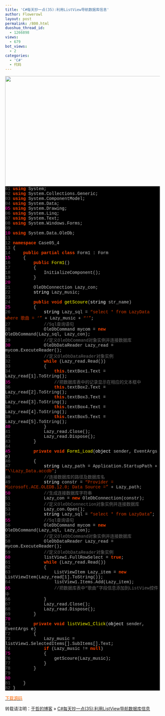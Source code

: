 ```yaml
---
title: 'C#每天抄一点(35):利用ListView导航数据库信息'
author: Flowerowl
layout: post
permalink: /800.html
duoshuo_thread_id:
  - 1266898
views:
  - 679
bot_views:
  - 2
categories:
  - 'C#'
  - 代码
---
```

<img class="aligncenter size-full wp-image-801" title="Lazynight | 夜阑" src="http://lazynight.me/wp-content/uploads/2011/10/20111031190354.jpg" alt="" width="549" height="358" />

<div class="source" style="font-family: '[object HTMLOptionElement]', Consolas, 'Lucida Console', 'Courier New'; color: #c0c0c0; background-color: #000000;">
  <span style="color: #696969;">01</span> <span style="color: #ff4400; font-weight: bold;">using</span> <span style="color: #c0c0c0;">System</span>;<br /> <span style="color: #696969;">02</span> <span style="color: #ff4400; font-weight: bold;">using</span> <span style="color: #c0c0c0;">System.Collections.Generic</span>;<br /> <span style="color: #696969;">03</span> <span style="color: #ff4400; font-weight: bold;">using</span> <span style="color: #c0c0c0;">System.ComponentModel</span>;<br /> <span style="color: #696969;">04</span> <span style="color: #ff4400; font-weight: bold;">using</span> <span style="color: #c0c0c0;">System.Data</span>;<br /> <span style="color: #f810b0;">05</span> <span style="color: #ff4400; font-weight: bold;">using</span> <span style="color: #c0c0c0;">System.Drawing</span>;<br /> <span style="color: #696969;">06</span> <span style="color: #ff4400; font-weight: bold;">using</span> <span style="color: #c0c0c0;">System.Linq</span>;<br /> <span style="color: #696969;">07</span> <span style="color: #ff4400; font-weight: bold;">using</span> <span style="color: #c0c0c0;">System.Text</span>;<br /> <span style="color: #696969;">08</span> <span style="color: #ff4400; font-weight: bold;">using</span> <span style="color: #c0c0c0;">System.Windows.Forms</span>;<br /> <span style="color: #696969;">09</span><br /> <span style="color: #f810b0;">10</span> <span style="color: #ff4400; font-weight: bold;">using</span> <span style="color: #c0c0c0;">System.Data.OleDb</span>;<br /> <span style="color: #696969;">11</span><br /> <span style="color: #696969;">12</span> <span style="color: #ff4400; font-weight: bold;">namespace</span> <span style="color: #c0c0c0;">Case05_4</span><br /> <span style="color: #696969;">13</span> <span style="color: #c0c0c0;">{</span><br /> <span style="color: #696969;">14</span>     <span style="color: #ff4400; font-weight: bold;">public</span> <span style="color: #ff4400; font-weight: bold;">partial</span> <span style="color: #ff4400; font-weight: bold;">class</span> <span style="color: #c0c0c0;">Form1</span> <span style="color: #c0c0c0;">:</span> <span style="color: #c0c0c0;">Form</span><br /> <span style="color: #f810b0;">15</span>     <span style="color: #c0c0c0;">{</span><br /> <span style="color: #696969;">16</span>         <span style="color: #ff4400; font-weight: bold;">public</span> <span style="color: #ffff00;">Form1</span>()<br /> <span style="color: #696969;">17</span>         <span style="color: #c0c0c0;">{</span><br /> <span style="color: #696969;">18</span>             <span style="color: #c0c0c0;">InitializeComponent</span>();<br /> <span style="color: #696969;">19</span>         <span style="color: #c0c0c0;">}</span><br /> <span style="color: #f810b0;">20</span><br /> <span style="color: #696969;">21</span>         <span style="color: #c0c0c0;">OleDbConnection</span> <span style="color: #c0c0c0;">Lazy_con</span>;<br /> <span style="color: #696969;">22</span>         <span style="color: #ffffff;">string</span> <span style="color: #c0c0c0;">Lazy_music</span>;<br /> <span style="color: #696969;">23</span><br /> <span style="color: #696969;">24</span>         <span style="color: #ff4400; font-weight: bold;">public</span> <span style="color: #ff4400; font-weight: bold;">void</span> <span style="color: #ffff00;">getScoure</span>(<span style="color: #ffffff;">string</span> <span style="color: #c0c0c0;">str_name</span>)<br /> <span style="color: #f810b0;">25</span>         <span style="color: #c0c0c0;">{</span><br /> <span style="color: #696969;">26</span>             <span style="color: #ffffff;">string</span> <span style="color: #c0c0c0;">Lazy_sql</span> <span style="color: #c0c0c0;">=</span> <span style="color: #d13800;">&#8220;select * from LazyData where 歌曲 = &#8216;&#8221;</span> <span style="color: #c0c0c0;">+</span> <span style="color: #c0c0c0;">Lazy_music</span> <span style="color: #c0c0c0;">+</span> <span style="color: #d13800;">&#8220;&#8216;&#8221;</span>;<br /> <span style="color: #696969;">27</span>             <span style="color: #696969;">//Sql查询语句</span><br /> <span style="color: #696969;">28</span>             <span style="color: #c0c0c0;">OleDbCommand</span> <span style="color: #c0c0c0;">mycom</span> <span style="color: #c0c0c0;">=</span> <span style="color: #ff4400; font-weight: bold;">new</span> <span style="color: #c0c0c0;">OleDbCommand</span>(<span style="color: #c0c0c0;">Lazy_sql</span><span style="color: #c0c0c0;">,</span> <span style="color: #c0c0c0;">Lazy_con</span>);<br /> <span style="color: #696969;">29</span>             <span style="color: #696969;">//定义OleDbCommand对象实例并连接数据库</span><br /> <span style="color: #f810b0;">30</span>             <span style="color: #c0c0c0;">OleDbDataReader</span> <span style="color: #c0c0c0;">Lazy_read</span> <span style="color: #c0c0c0;">=</span> <span style="color: #c0c0c0;">mycom</span><span style="color: #c0c0c0;">.</span><span style="color: #c0c0c0;">ExecuteReader</span>();<br /> <span style="color: #696969;">31</span>             <span style="color: #696969;">//定义OleDbDataReader对象实例</span><br /> <span style="color: #696969;">32</span>             <span style="color: #ff4400; font-weight: bold;">while</span> (<span style="color: #c0c0c0;">Lazy_read</span><span style="color: #c0c0c0;">.</span><span style="color: #c0c0c0;">Read</span>())<br /> <span style="color: #696969;">33</span>             <span style="color: #c0c0c0;">{</span><br /> <span style="color: #696969;">34</span>                 <span style="color: #ff4400; font-weight: bold;">this</span><span style="color: #c0c0c0;">.</span><span style="color: #c0c0c0;">textBox1</span><span style="color: #c0c0c0;">.</span><span style="color: #c0c0c0;">Text</span> <span style="color: #c0c0c0;">=</span> <span style="color: #c0c0c0;">Lazy_read</span><span style="color: #c0c0c0;">[</span><span style="color: #c0c0c0;">1</span><span style="color: #c0c0c0;">].</span><span style="color: #c0c0c0;">ToString</span>();<br /> <span style="color: #f810b0;">35</span>                 <span style="color: #696969;">//把数据库表中的记录显示在相应的文本框中</span><br /> <span style="color: #696969;">36</span>                 <span style="color: #ff4400; font-weight: bold;">this</span><span style="color: #c0c0c0;">.</span><span style="color: #c0c0c0;">textBox2</span><span style="color: #c0c0c0;">.</span><span style="color: #c0c0c0;">Text</span> <span style="color: #c0c0c0;">=</span> <span style="color: #c0c0c0;">Lazy_read</span><span style="color: #c0c0c0;">[</span><span style="color: #c0c0c0;">2</span><span style="color: #c0c0c0;">].</span><span style="color: #c0c0c0;">ToString</span>();<br /> <span style="color: #696969;">37</span>                 <span style="color: #ff4400; font-weight: bold;">this</span><span style="color: #c0c0c0;">.</span><span style="color: #c0c0c0;">textBox3</span><span style="color: #c0c0c0;">.</span><span style="color: #c0c0c0;">Text</span> <span style="color: #c0c0c0;">=</span> <span style="color: #c0c0c0;">Lazy_read</span><span style="color: #c0c0c0;">[</span><span style="color: #c0c0c0;">3</span><span style="color: #c0c0c0;">].</span><span style="color: #c0c0c0;">ToString</span>();<br /> <span style="color: #696969;">38</span>                 <span style="color: #ff4400; font-weight: bold;">this</span><span style="color: #c0c0c0;">.</span><span style="color: #c0c0c0;">textBox4</span><span style="color: #c0c0c0;">.</span><span style="color: #c0c0c0;">Text</span> <span style="color: #c0c0c0;">=</span> <span style="color: #c0c0c0;">Lazy_read</span><span style="color: #c0c0c0;">[</span><span style="color: #c0c0c0;">4</span><span style="color: #c0c0c0;">].</span><span style="color: #c0c0c0;">ToString</span>();<br /> <span style="color: #696969;">39</span>                 <span style="color: #ff4400; font-weight: bold;">this</span><span style="color: #c0c0c0;">.</span><span style="color: #c0c0c0;">textBox5</span><span style="color: #c0c0c0;">.</span><span style="color: #c0c0c0;">Text</span> <span style="color: #c0c0c0;">=</span> <span style="color: #c0c0c0;">Lazy_read</span><span style="color: #c0c0c0;">[</span><span style="color: #c0c0c0;">5</span><span style="color: #c0c0c0;">].</span><span style="color: #c0c0c0;">ToString</span>();<br /> <span style="color: #f810b0;">40</span>             <span style="color: #c0c0c0;">}</span><br /> <span style="color: #696969;">41</span>             <span style="color: #c0c0c0;">Lazy_read</span><span style="color: #c0c0c0;">.</span><span style="color: #c0c0c0;">Close</span>();<br /> <span style="color: #696969;">42</span>             <span style="color: #c0c0c0;">Lazy_read</span><span style="color: #c0c0c0;">.</span><span style="color: #c0c0c0;">Dispose</span>();<br /> <span style="color: #696969;">43</span>         <span style="color: #c0c0c0;">}</span><br /> <span style="color: #696969;">44</span><br /> <span style="color: #f810b0;">45</span>         <span style="color: #ff4400; font-weight: bold;">private</span> <span style="color: #ff4400; font-weight: bold;">void</span> <span style="color: #ffff00;">Form1_Load</span>(<span style="color: #ffffff;">object</span> <span style="color: #c0c0c0;">sender</span><span style="color: #c0c0c0;">,</span> <span style="color: #c0c0c0;">EventArgs</span> <span style="color: #c0c0c0;">e</span>)<br /> <span style="color: #696969;">46</span>         <span style="color: #c0c0c0;">{</span><br /> <span style="color: #696969;">47</span>             <span style="color: #ffffff;">string</span> <span style="color: #c0c0c0;">Lazy_path</span> <span style="color: #c0c0c0;">=</span> <span style="color: #c0c0c0;">Application</span><span style="color: #c0c0c0;">.</span><span style="color: #c0c0c0;">StartupPath</span> <span style="color: #c0c0c0;">+</span> <span style="color: #d13800;">&#8220;\\Lazy_Data.accdb&#8221;</span>;<br /> <span style="color: #696969;">48</span>             <span style="color: #696969;">//连接数据库的路径及数据库名</span><br /> <span style="color: #696969;">49</span>             <span style="color: #ffffff;">string</span> <span style="color: #c0c0c0;">constr</span> <span style="color: #c0c0c0;">=</span> <span style="color: #d13800;">&#8220;Provider = Microsoft.ACE.OLEDB.12.0; Data Source =&#8221;</span> <span style="color: #c0c0c0;">+</span> <span style="color: #c0c0c0;">Lazy_path</span>;<br /> <span style="color: #f810b0;">50</span>             <span style="color: #696969;">//生成连接数据库字符串</span><br /> <span style="color: #696969;">51</span>             <span style="color: #c0c0c0;">Lazy_con</span> <span style="color: #c0c0c0;">=</span> <span style="color: #ff4400; font-weight: bold;">new</span> <span style="color: #c0c0c0;">OleDbConnection</span>(<span style="color: #c0c0c0;">constr</span>);<br /> <span style="color: #696969;">52</span>             <span style="color: #696969;">//定义OleDbConnection对象实例并连接数据库</span><br /> <span style="color: #696969;">53</span>             <span style="color: #c0c0c0;">Lazy_con</span><span style="color: #c0c0c0;">.</span><span style="color: #c0c0c0;">Open</span>();<br /> <span style="color: #696969;">54</span>             <span style="color: #ffffff;">string</span> <span style="color: #c0c0c0;">Lazy_sql</span> <span style="color: #c0c0c0;">=</span> <span style="color: #d13800;">&#8220;select * from LazyData&#8221;</span>;<br /> <span style="color: #f810b0;">55</span>             <span style="color: #696969;">//Sql查询语句</span><br /> <span style="color: #696969;">56</span>             <span style="color: #c0c0c0;">OleDbCommand</span> <span style="color: #c0c0c0;">mycom</span> <span style="color: #c0c0c0;">=</span> <span style="color: #ff4400; font-weight: bold;">new</span> <span style="color: #c0c0c0;">OleDbCommand</span>(<span style="color: #c0c0c0;">Lazy_sql</span><span style="color: #c0c0c0;">,</span> <span style="color: #c0c0c0;">Lazy_con</span>);<br /> <span style="color: #696969;">57</span>             <span style="color: #696969;">//定义OleDbCommand对象实例并连接数据库</span><br /> <span style="color: #696969;">58</span>             <span style="color: #c0c0c0;">OleDbDataReader</span> <span style="color: #c0c0c0;">Lazy_read</span> <span style="color: #c0c0c0;">=</span> <span style="color: #c0c0c0;">mycom</span><span style="color: #c0c0c0;">.</span><span style="color: #c0c0c0;">ExecuteReader</span>();<br /> <span style="color: #696969;">59</span>             <span style="color: #696969;">//定义OleDbDataReader对象实例</span><br /> <span style="color: #f810b0;">60</span>             <span style="color: #c0c0c0;">listView1</span><span style="color: #c0c0c0;">.</span><span style="color: #c0c0c0;">FullRowSelect</span> <span style="color: #c0c0c0;">=</span> <span style="color: #ff4400; font-weight: bold;">true</span>;<br /> <span style="color: #696969;">61</span>             <span style="color: #ff4400; font-weight: bold;">while</span> (<span style="color: #c0c0c0;">Lazy_read</span><span style="color: #c0c0c0;">.</span><span style="color: #c0c0c0;">Read</span>())<br /> <span style="color: #696969;">62</span>             <span style="color: #c0c0c0;">{</span><br /> <span style="color: #696969;">63</span>                 <span style="color: #c0c0c0;">ListViewItem</span> <span style="color: #c0c0c0;">Lazy_item</span> <span style="color: #c0c0c0;">=</span> <span style="color: #ff4400; font-weight: bold;">new</span> <span style="color: #c0c0c0;">ListViewItem</span>(<span style="color: #c0c0c0;">Lazy_read</span><span style="color: #c0c0c0;">[</span><span style="color: #c0c0c0;">1</span><span style="color: #c0c0c0;">].</span><span style="color: #c0c0c0;">ToString</span>());<br /> <span style="color: #696969;">64</span>                 <span style="color: #c0c0c0;">listView1</span><span style="color: #c0c0c0;">.</span><span style="color: #c0c0c0;">Items</span><span style="color: #c0c0c0;">.</span><span style="color: #c0c0c0;">Add</span>(<span style="color: #c0c0c0;">Lazy_item</span>);<br /> <span style="color: #f810b0;">65</span>                 <span style="color: #696969;">//把数据库表中“歌曲”字段信息添加到ListView控件中</span><br /> <span style="color: #696969;">66</span>             <span style="color: #c0c0c0;">}</span><br /> <span style="color: #696969;">67</span>             <span style="color: #c0c0c0;">Lazy_read</span><span style="color: #c0c0c0;">.</span><span style="color: #c0c0c0;">Close</span>();<br /> <span style="color: #696969;">68</span>             <span style="color: #c0c0c0;">Lazy_read</span><span style="color: #c0c0c0;">.</span><span style="color: #c0c0c0;">Dispose</span>();<br /> <span style="color: #696969;">69</span>         <span style="color: #c0c0c0;">}</span><br /> <span style="color: #f810b0;">70</span><br /> <span style="color: #696969;">71</span>         <span style="color: #ff4400; font-weight: bold;">private</span> <span style="color: #ff4400; font-weight: bold;">void</span> <span style="color: #ffff00;">listView1_Click</span>(<span style="color: #ffffff;">object</span> <span style="color: #c0c0c0;">sender</span><span style="color: #c0c0c0;">,</span> <span style="color: #c0c0c0;">EventArgs</span> <span style="color: #c0c0c0;">e</span>)<br /> <span style="color: #696969;">72</span>         <span style="color: #c0c0c0;">{</span><br /> <span style="color: #696969;">73</span>             <span style="color: #c0c0c0;">Lazy_music</span> <span style="color: #c0c0c0;">=</span> <span style="color: #c0c0c0;">listView1</span><span style="color: #c0c0c0;">.</span><span style="color: #c0c0c0;">SelectedItems</span><span style="color: #c0c0c0;">[</span><span style="color: #c0c0c0;"></span><span style="color: #c0c0c0;">].</span><span style="color: #c0c0c0;">SubItems</span><span style="color: #c0c0c0;">[</span><span style="color: #c0c0c0;"></span><span style="color: #c0c0c0;">].</span><span style="color: #c0c0c0;">Text</span>;<br /> <span style="color: #696969;">74</span>             <span style="color: #ff4400; font-weight: bold;">if</span> (<span style="color: #c0c0c0;">Lazy_music</span> <span style="color: #c0c0c0;">!=</span> <span style="color: #ff4400; font-weight: bold;">null</span>)<br /> <span style="color: #f810b0;">75</span>             <span style="color: #c0c0c0;">{</span><br /> <span style="color: #696969;">76</span>                 <span style="color: #c0c0c0;">getScoure</span>(<span style="color: #c0c0c0;">Lazy_music</span>);<br /> <span style="color: #696969;">77</span>             <span style="color: #c0c0c0;">}</span><br /> <span style="color: #696969;">78</span>         <span style="color: #c0c0c0;">}</span><br /> <span style="color: #696969;">79</span><br /> <span style="color: #f810b0;">80</span><br /> <span style="color: #696969;">81</span>     <span style="color: #c0c0c0;">}</span><br /> <span style="color: #696969;">82</span> <span style="color: #c0c0c0;">}</span>
</div>

<span style="color: #ff6600;"><a href="http://down.qiannao.com/space/file/flowerowl/-4e0a-4f20-5206-4eab/Lazy35_-5229-7528ListView-5bfc-822a-6570-636e-5e93-4fe1-606f.rar/.page" target="_blank"><span style="color: #ff6600;">下载源码</span></a></span>

转载请注明：[于哲的博客][1] &raquo; [C#每天抄一点(35):利用ListView导航数据库信息][2]

 [1]: http://lazynight.me
 [2]: http://lazynight.me/800.html